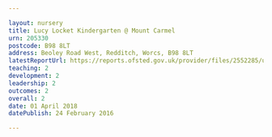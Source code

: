 ```yaml
---

layout: nursery
title: Lucy Locket Kindergarten @ Mount Carmel
urn: 205330
postcode: B98 8LT
address: Beoley Road West, Redditch, Worcs, B98 8LT
latestReportUrl: https://reports.ofsted.gov.uk/provider/files/2552285/urn/205330.pdf
teaching: 2
development: 2
leadership: 2
outcomes: 2
overall: 2
date: 01 April 2018 
datePublish: 24 February 2016

---
```

